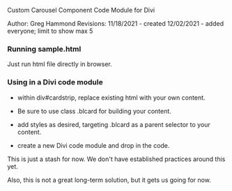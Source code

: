 

Custom Carousel Component Code Module for Divi

Author: Greg Hammond
Revisions: 11/18/2021 - created
            12/02/2021 - added everyone; limit to show max 5 


### Running sample.html

Just run html file directly in browser.


### Using in a Divi code module

- within div#cardstrip, replace existing html with your own content.  
- Be sure to use class .blcard for building your content.
- add styles as desired, targeting .blcard as a parent selector to your content.

- create a new Divi code module and drop in the code.


This is just a stash for now.  We don't have established practices around this yet.

Also, this is not a great long-term solution, but it gets us going for now.


